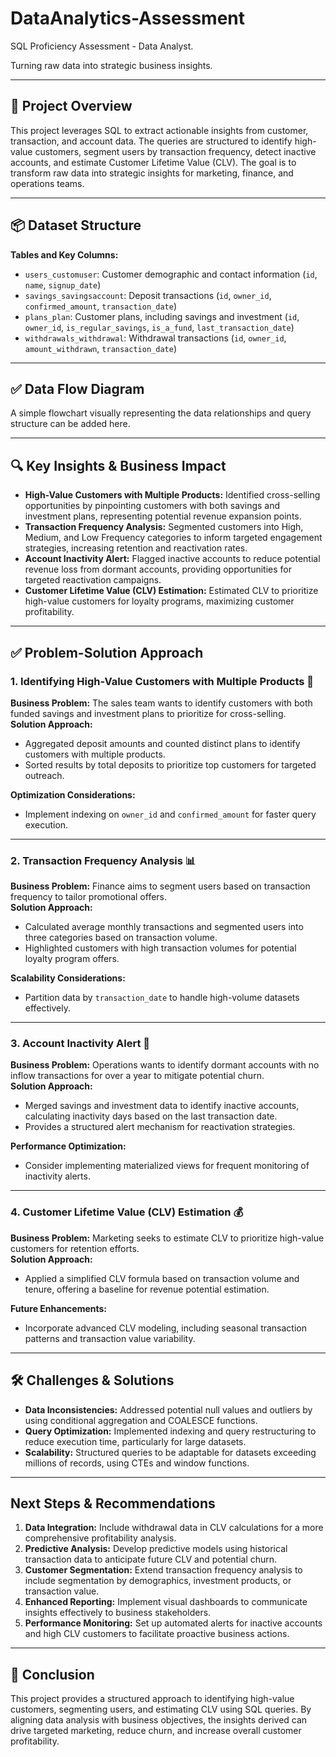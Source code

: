 # DataAnalytics-Assessment
SQL Proficiency Assessment - Data Analyst.

Turning raw data into strategic business insights.

---

## 📍 Project Overview  
This project leverages SQL to extract actionable insights from customer, transaction, and account data. The queries are structured to identify high-value customers, segment users by transaction frequency, detect inactive accounts, and estimate Customer Lifetime Value (CLV). The goal is to transform raw data into strategic insights for marketing, finance, and operations teams.

---

## 📦 Dataset Structure  
**Tables and Key Columns:**  
- `users_customuser`: Customer demographic and contact information (`id`, `name`, `signup_date`)  
- `savings_savingsaccount`: Deposit transactions (`id`, `owner_id`, `confirmed_amount`, `transaction_date`)  
- `plans_plan`: Customer plans, including savings and investment (`id`, `owner_id`, `is_regular_savings`, `is_a_fund`, `last_transaction_date`)  
- `withdrawals_withdrawal`: Withdrawal transactions (`id`, `owner_id`, `amount_withdrawn`, `transaction_date`)  

---

## ✅ Data Flow Diagram  
A simple flowchart visually representing the data relationships and query structure can be added here. 

---

## 🔍 Key Insights & Business Impact  

- **High-Value Customers with Multiple Products:** Identified cross-selling opportunities by pinpointing customers with both savings and investment plans, representing potential revenue expansion points.  
- **Transaction Frequency Analysis:** Segmented customers into High, Medium, and Low Frequency categories to inform targeted engagement strategies, increasing retention and reactivation rates.  
- **Account Inactivity Alert:** Flagged inactive accounts to reduce potential revenue loss from dormant accounts, providing opportunities for targeted reactivation campaigns.  
- **Customer Lifetime Value (CLV) Estimation:** Estimated CLV to prioritize high-value customers for loyalty programs, maximizing customer profitability.

---

## ✅ Problem-Solution Approach  

### **1. Identifying High-Value Customers with Multiple Products 💼**  
**Business Problem:** The sales team wants to identify customers with both funded savings and investment plans to prioritize for cross-selling.  
**Solution Approach:**  
- Aggregated deposit amounts and counted distinct plans to identify customers with multiple products.  
- Sorted results by total deposits to prioritize top customers for targeted outreach.  

**Optimization Considerations:**  
- Implement indexing on `owner_id` and `confirmed_amount` for faster query execution.  

---

### **2. Transaction Frequency Analysis 📊**  
**Business Problem:** Finance aims to segment users based on transaction frequency to tailor promotional offers.  
**Solution Approach:**  
- Calculated average monthly transactions and segmented users into three categories based on transaction volume.  
- Highlighted customers with high transaction volumes for potential loyalty program offers.  

**Scalability Considerations:**  
- Partition data by `transaction_date` to handle high-volume datasets effectively.  

---

### **3. Account Inactivity Alert 🚨**  
**Business Problem:** Operations wants to identify dormant accounts with no inflow transactions for over a year to mitigate potential churn.  
**Solution Approach:**  
- Merged savings and investment data to identify inactive accounts, calculating inactivity days based on the last transaction date.  
- Provides a structured alert mechanism for reactivation strategies.  

**Performance Optimization:**  
- Consider implementing materialized views for frequent monitoring of inactivity alerts.  

---

### **4. Customer Lifetime Value (CLV) Estimation 💰**  
**Business Problem:** Marketing seeks to estimate CLV to prioritize high-value customers for retention efforts.  
**Solution Approach:**  
- Applied a simplified CLV formula based on transaction volume and tenure, offering a baseline for revenue potential estimation.  

**Future Enhancements:**  
- Incorporate advanced CLV modeling, including seasonal transaction patterns and transaction value variability.  

---

## 🛠️ Challenges & Solutions  

- **Data Inconsistencies:** Addressed potential null values and outliers by using conditional aggregation and COALESCE functions.  
- **Query Optimization:** Implemented indexing and query restructuring to reduce execution time, particularly for large datasets.  
- **Scalability:** Structured queries to be adaptable for datasets exceeding millions of records, using CTEs and window functions.

---

## Next Steps & Recommendations  

1. **Data Integration:** Include withdrawal data in CLV calculations for a more comprehensive profitability analysis.  
2. **Predictive Analysis:** Develop predictive models using historical transaction data to anticipate future CLV and potential churn.  
3. **Customer Segmentation:** Extend transaction frequency analysis to include segmentation by demographics, investment products, or transaction value.  
4. **Enhanced Reporting:** Implement visual dashboards to communicate insights effectively to business stakeholders.  
5. **Performance Monitoring:** Set up automated alerts for inactive accounts and high CLV customers to facilitate proactive business actions.  

---

## 📌 Conclusion  
This project provides a structured approach to identifying high-value customers, segmenting users, and estimating CLV using SQL queries. By aligning data analysis with business objectives, the insights derived can drive targeted marketing, reduce churn, and increase overall customer profitability. 
